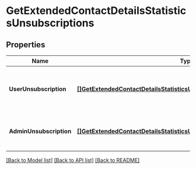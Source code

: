 # GetExtendedContactDetailsStatisticsUnsubscriptions

## Properties
Name | Type | Description | Notes
------------ | ------------- | ------------- | -------------
**UserUnsubscription** | [**[]GetExtendedContactDetailsStatisticsUnsubscriptionsUserUnsubscription**](getExtendedContactDetails_statistics_unsubscriptions_userUnsubscription.md) | Contact unsubscribe via unsubscription link in a campaign | [default to null]
**AdminUnsubscription** | [**[]GetExtendedContactDetailsStatisticsUnsubscriptionsAdminUnsubscription**](getExtendedContactDetails_statistics_unsubscriptions_adminUnsubscription.md) | Contact has been unsubscribed from the administrator | [default to null]

[[Back to Model list]](../README.md#documentation-for-models) [[Back to API list]](../README.md#documentation-for-api-endpoints) [[Back to README]](../README.md)

